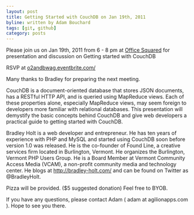 ```yaml
---
layout: post
title: Getting Started with CouchDB on Jan 19th, 2011
byline: written by Adam Bouchard
tags: [git, github]
category: posts
---
```


Please join us on Jan 19th, 2011 from 6 - 8 pm at [Office Squared](http://www.officesquaredvt.com/) for presentation and discussion on Getting started with CouchDB 

RSVP at [o2andbwag.eventbrite.com/](http://o2andbwag.eventbrite.com/)

Many thanks to Bradley for preparing the next meeting. 

CouchDB is a document-oriented database that stores JSON documents, has a RESTful HTTP API, and is queried using MapReduce views. Each of these properties alone, especially MapReduce views, may seem foreign to developers more familiar with relational databases. This presentation will demystify the basic concepts behind CouchDB and give web developers a practical guide to getting started with CouchDB.

Bradley Holt is a web developer and entrepreneur. He has ten years of experience with PHP and MySQL and started using CouchDB soon before version 1.0 was released. He is the co-founder of Found Line, a creative services firm located in Burlington, Vermont. He organizes the Burlington, Vermont PHP Users Group. He is a Board Member at Vermont Community Access Media (VCAM), a non-profit community media and technology center. He blogs at http://bradley-holt.com/ and can be found on Twitter as @BradleyHolt.

Pizza will be provided. ($5 suggested donation)  Feel free to BYOB.

If you have any questions, please contact Adam ( adam at agilionapps.com ). Hope to see you there.

